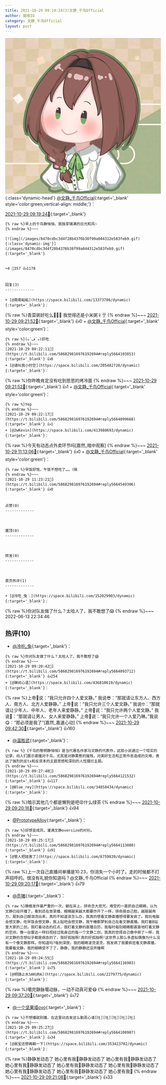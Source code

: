 ```yaml
---
title: 2021-10-29 09:19:24(3)文静_千鸟Official
author: 御坂IO
category: 文静_千鸟Official
layout: post
---
```


![img](/images/ac7482ed1b9a7f203dc68c0c4a77c488a27b108a.jpg){:class='dynamic-head'}
[@文静_千鸟Official](https://space.bilibili.com/667526012/dynamic){:target='_blank' style='color:green;vertical-align: middle;'}：

[2021-10-29 09:19:24🔗](https://t.bilibili.com/586829816976192694){:target='_blank'}

~~~
{% raw %}早上的千鸟静悄悄，我独享铺满的日光和风~
{% endraw %}~~~

[![img](/images/8470cdbc3d4f28b4376b38f99a044312e583feb9.gif){:class='dynamic-img'}](/images/8470cdbc3d4f28b4376b38f99a044312e583feb9.gif){:target='_blank'}


↪️4 💬357 👍1178


回复(3)
-------------

+ [@南南粘粘](https://space.bilibili.com/13373786/dynamic){:target='_blank'}：
~~~
{% raw %}青菜粥好吃么🤔🤔🤔 我觉得还是小米粥彳亍
{% endraw %}~~~
[2021-10-29 09:21:52🔗](https://t.bilibili.com/586829816976192694#reply5664103522){:target='_blank'} 👍0
    + [@文静_千鸟Official](https://space.bilibili.com/667526012/dynamic){:target='_blank' style='color:green'}：
~~~
{% raw %}(๑´ڡ`๑)好吃
{% endraw %}~~~
[2021-10-29 09:22:11🔗](https://t.bilibili.com/586829816976192694#reply5664103853){:target='_blank'} 👍0
+ [@请叫我小时空](https://space.bilibili.com/205482728/dynamic){:target='_blank'}：
~~~
{% raw %}你昨晚肯定没有吃到思思的烤冷面
{% endraw %}~~~
[2021-10-29 09:21:52🔗](https://t.bilibili.com/586829816976192694#reply5664105017){:target='_blank'} 👍1
    + [@文静_千鸟Official](https://space.bilibili.com/667526012/dynamic){:target='_blank' style='color:green'}：
~~~
{% raw %}Yep
{% endraw %}~~~
[2021-10-29 09:22:17🔗](https://t.bilibili.com/586829816976192694#reply5664099668){:target='_blank'} 👍1
+ [@2wKevin](https://space.bilibili.com/413988693/dynamic){:target='_blank'}：
~~~
{% raw %}今天有动态点外卖环节吗[嘉然_暗中观察]
{% endraw %}~~~
[2021-10-29 11:13:06🔗](https://t.bilibili.com/586829816976192694#reply5664512524){:target='_blank'} 👍0
    + [@文静_千鸟Official](https://space.bilibili.com/667526012/dynamic){:target='_blank' style='color:green'}：
~~~
{% raw %}早饭好饱，午饭不想吃了……（嗝
{% endraw %}~~~
[2021-10-29 11:23:21🔗](https://t.bilibili.com/586829816976192694#reply5664549306){:target='_blank'} 👍0


点赞(0)
-------------



置顶(0)
-------------



转发(0)
-------------



首页热评(1)
-------------

+ [@冷吃_兔：](https://space.bilibili.com/152029903/dynamic){:target='_blank'}：
~~~
{% raw %}你对队友做了什么？太哈人了，我不敢想了😱
{% endraw %}~~~
2022-06-13 22:34:46


热评(10)
-------------

+ [@冷吃_兔](https://space.bilibili.com/152029903/dynamic){:target='_blank'}：
~~~
{% raw %}你对队友做了什么？太哈人了，我不敢想了😱
{% endraw %}~~~
[2021-10-29 09:20:42🔗](https://t.bilibili.com/586829816976192694#reply5664093712){:target='_blank'} 👍254
+ [@琳间心语](https://space.bilibili.com/436810619/dynamic){:target='_blank'}：
~~~
{% raw %}上帝👼说：“我只允许四个人爱文静。”
我说😎：“那就请让东方人、西方人、南方人、北方人爱静静。”
上帝👼说：“我只允许三个人爱文静。”
我说🤓：“那就请让少年人、中年人、老年人来爱静静。”
上帝👼说：“我只允许两个人爱文静。”
我说🤗：“那就请让男人、女人来爱静静。”
上帝👼说：“我只允许一个人爱乃琳。”我说😋：“那必须是我了”[嘉然_嘉速心动]
{% endraw %}~~~
[2021-10-29 09:42:30🔗](https://t.bilibili.com/586829816976192694#reply5664168164){:target='_blank'} 👍160
+ [@温胜武](https://space.bilibili.com/33630561/dynamic){:target='_blank'}：
~~~
{% raw %}《千鸟的黎明静悄悄》是当代著名作家马文静的代表作，这部小说通过一个现实的记录，向人们展示直播对千鸟，尤其是对静栗惹的摧残，对美好生活和正常作息造成的灾难，表达了强烈的反tx和反资本的主题思想和深刻的人性摆烂主题。
{% endraw %}~~~
[2021-10-29 09:27:40🔗](https://t.bilibili.com/586829816976192694#reply5664121532){:target='_blank'} 👍117
+ [@Blue_rey](https://space.bilibili.com/34858434/dynamic){:target='_blank'}：
~~~
{% raw %}暗示其他几个都是懒狗是吧😡什么绿茶
{% endraw %}~~~
[2021-10-29 09:20:16🔗](https://t.bilibili.com/586829816976192694#reply5664101770){:target='_blank'} 👍94
+ [@PrototypeAlloy](https://space.bilibili.com/162149512/dynamic){:target='_blank'}：
~~~
{% raw %}好想变成风，灌满文静oversize的衬衫。
{% endraw %}~~~
[2021-10-29 09:25:17🔗](https://t.bilibili.com/586829816976192694#reply5664113080){:target='_blank'} 👍91
+ [@管人把娃害了](https://space.bilibili.com/6759839/dynamic){:target='_blank'}：
~~~
{% raw %}上一次自己直播间单播是10.23，你消失一个小时了。走的时候都不打声招呼的。很没有礼貌你知道吗？@文静_千鸟Official
{% endraw %}~~~
[2021-10-29 09:20:17🔗](https://t.bilibili.com/586829816976192694#reply5664093264){:target='_blank'} 👍79
+ [@亮猪](https://space.bilibili.com/758140/dynamic){:target='_blank'}：
~~~
{% raw %}静瘾发作最严重的一次，躺在床上，拼命念大悲咒，难受的一直抓自己眼睛，以为文静已经开播了，看到还在放录播，眼睛越来越大都要炸开了一样，拼命扇自己脸，越扇越用力，扇到自己眼泪流出来，真的不知道该怎么办，我真的想看文静直播想得要发疯了。我玩电脑会想文静，吃早饭会想文静，我上贴吧会想文静，我午睡都梦到自己在看文静直播。我盯着B站里大家的二创，我盯着动态的红点，我盯着文静的直播日历，我每时每刻眼睛都直直地盯着文静的空间，像一台雷达一样扫视经过我身边的每一个文静二创，我真的觉得自己像中邪了一样，我对文静的念想似乎都是病态的了，我好孤独啊!真的好孤独啊!这世界上那么多虚拟偶像为什么没有一个像文静那样。你知道吗?每到深夜，我的眼睛滚烫滚烫，我发病了我要疯狂看文静直播，我要看文静，我的眼睛受不了了，静静，我的静静还没开播啊
{% endraw %}~~~
[2021-10-29 09:24:55🔗](https://t.bilibili.com/586829816976192694#reply5664116903){:target='_blank'} 👍75
+ [@明镜止水SAKURA](https://space.bilibili.com/2279775/dynamic){:target='_blank'}：
~~~
{% raw %}噶完静脉噶动脉，一动不动真可爱😷
{% endraw %}~~~
[2021-10-29 09:37:20🔗](https://t.bilibili.com/586829816976192694#reply5664152253){:target='_blank'} 👍72
+ [@一个坚果墙ovo](https://space.bilibili.com/34924767/dynamic){:target='_blank'}：
~~~
{% raw %}不想播就别播，在这里动态发这么勤恶心谁[吐][吐][吐][吐][吐]
{% endraw %}~~~
[2021-10-29 09:25:27🔗](https://t.bilibili.com/586829816976192694#reply5664108987){:target='_blank'} 👍34
+ [@扇宝还想再躺一下](https://space.bilibili.com/353423702/dynamic){:target='_blank'}：
~~~
{% raw %}静静发动态了 她心里有我🥰静静发动态了 她心里有我🥰静静发动态了 她心里有我🥰静静发动态了 她心里有我🥰静静发动态了 她心里有我🥰静静发动态了 她心里有我🥰静静发动态了 她心里有我🥰静静发动态了 她心里有我🥰
{% endraw %}~~~
[2021-10-29 09:21:08🔗](https://t.bilibili.com/586829816976192694#reply5664094196){:target='_blank'} 👍33


